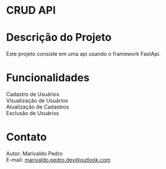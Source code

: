 # CRUD API

# Descrição do Projeto
Este projeto consiste em uma api usando o framework FastApi.

# Funcionalidades
Cadastro de Usuários
<br>
Visualização de Usuários
<br>
Atualização de Cadastros
<br>
Exclusão de Usuários


# Contato
Autor: Marivaldo Pedro
<br>
E-mail: marivaldo.pedro.dev@outlook.com
